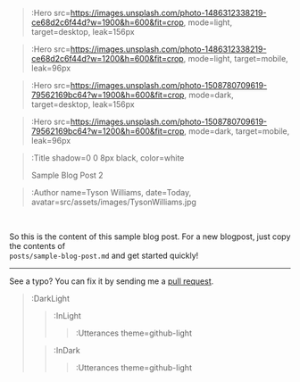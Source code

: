 > :Hero src=https://images.unsplash.com/photo-1486312338219-ce68d2c6f44d?w=1900&h=600&fit=crop,
>       mode=light,
>       target=desktop,
>       leak=156px

> :Hero src=https://images.unsplash.com/photo-1486312338219-ce68d2c6f44d?w=1200&h=600&fit=crop,
>       mode=light,
>       target=mobile,
>       leak=96px

> :Hero src=https://images.unsplash.com/photo-1508780709619-79562169bc64?w=1900&h=600&fit=crop,
>       mode=dark,
>       target=desktop,
>       leak=156px

> :Hero src=https://images.unsplash.com/photo-1508780709619-79562169bc64?w=1200&h=600&fit=crop,
>       mode=dark,
>       target=mobile,
>       leak=96px

> :Title shadow=0 0 8px black, color=white
>
> Sample Blog Post 2

> :Author name=Tyson Williams,
>         date=Today,
>         avatar=src/assets/images/TysonWilliams.jpg

<br>

So this is the content of this sample blog post. For a new blogpost, just copy the contents of \
`posts/sample-blog-post.md` and get started quickly!

---

See a typo? You can fix it by sending me a [pull request](https://github.com/bender2k14/tyson-williams-blog/pulls).

> :DarkLight
> > :InLight
> >
> > > :Utterances theme=github-light
>
> > :InDark
> >
> > > :Utterances theme=github-light
